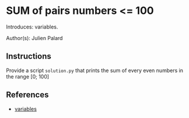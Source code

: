 # SUM of pairs numbers <= 100

Introduces: variables.

Author(s): Julien Palard

## Instructions

Provide a script `solution.py` that prints the sum of every even numbers in the range [0; 100]

## References
 - [variables](https://docs.python.org/3/tutorial/introduction.html#an-informal-introduction-to-python)
